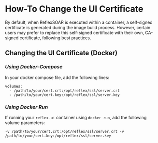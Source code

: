 # How-To Change the UI Certificate
By default, when ReflexSOAR is executed within a container, a self-signed certificate is generated during the image build process. However, certain users may prefer to replace this self-signed certificate with their own, CA-signed certificate, following best practices.

## Changing the UI Certificate (Docker)

### *Using Docker-Compose*

In your docker compose file, add the following lines:

```
volumes:
  - /path/to/your/cert.crt:/opt/reflex/ssl/server.crt
  - /path/to/your/cert.key:/opt/reflex/ssl/server.key
```

### *Using Docker Run*

If running your `reflex-ui` container using `docker run`, add the following volume parameters:

```
-v /path/to/your/cert.crt:/opt/reflex/ssl/server.crt -v /path/to/your/cert.key:/opt/reflex/ssl/server.key
```
